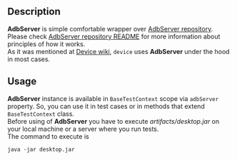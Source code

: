 ## Description
**AdbServer** is simple comfortable wrapper over [AdbServer repository](https://github.com/matzuk/AdbServer). Please check [AdbServer repository README](https://github.com/matzuk/AdbServer/blob/github/README.md) for more information about principles of how it works.<br>
As it was mentioned at [Device wiki](https://github.com/matzuk/Kaspresso/wiki/Device), ```device``` uses **AdbServer** under the hood in most cases. <br>

## Usage
**AdbServer** instance is available in ```BaseTestContext``` scope via ```adbServer``` property. So, you can use it in test cases or in methods that extend ```BaseTestContext``` class. <br>
Before using of **AdbServer** you have to execute *artifacts/desktop.jar* on your local machine or a server where you run tests. <br>
The command to execute is
```
java -jar desktop.jar
```
